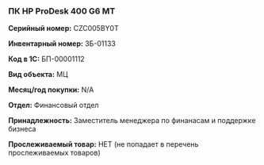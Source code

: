 ### ПК HP ProDesk 400 G6 MT </br>

**Серийный номер:** CZC005BY0T </br>

**Инвентарный номер:** ЗБ-01133 </br>

**Код в 1С:** БП-00001112 </br>

**Вид объекта:** МЦ

**Месяц/год покупки:** N/A </br>

**Отдел:** Финансовый отдел </br> 

**Принадлежность:** Заместитель менеджера по финанасам и поддержке бизнеса </br>

**Прослеживаемый товар:** НЕТ (не попадает в перечень прослеживаемых товаров)
